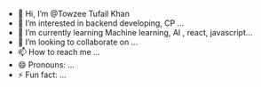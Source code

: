 - 👋 Hi, I’m @Towzee Tufail Khan
- 👀 I’m interested in backend developing, CP ...
- 🌱 I’m currently learning Machine learning, AI , react, javascript...
- 💞️ I’m looking to collaborate on ...
- 📫 How to reach me ...
- 😄 Pronouns: ...
- ⚡ Fun fact: ...

<!---
Zeeshark119/Zeeshark119 is a ✨ special ✨ repository because its `README.md` (this file) appears on your GitHub profile.
You can click the Preview link to take a look at your changes.
--->
